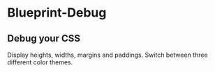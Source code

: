 # Blueprint-Debug
## Debug your CSS
Display heights, widths, margins and paddings.
Switch between three different color themes.
